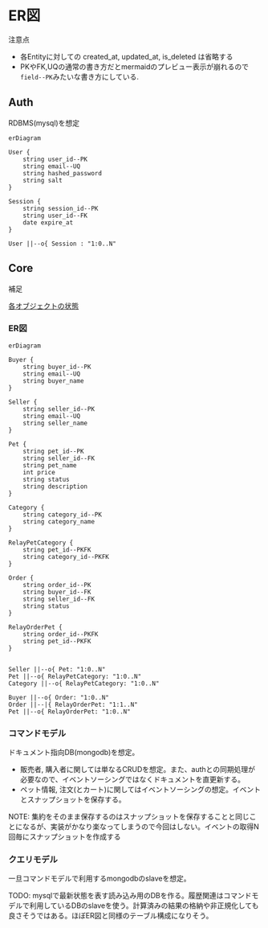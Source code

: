 # ER図

注意点
- 各Entityに対しての created_at, updated_at, is_deleted は省略する
- PKやFK,UQの通常の書き方だとmermaidのプレビュー表示が崩れるので`field--PK`みたいな書き方にしている.

## Auth

RDBMS(mysql)を想定

```mermaid
erDiagram

User {
    string user_id--PK
    string email--UQ
    string hashed_password
    string salt
}

Session {
    string session_id--PK
    string user_id--FK
    date expire_at
}

User ||--o{ Session : "1:0..N"

```

## Core

補足

[各オブジェクトの状態](/docs/usecase.md#各オブジェクトの状態)

### ER図

```mermaid
erDiagram

Buyer {
    string buyer_id--PK
    string email--UQ
    string buyer_name
}

Seller {
    string seller_id--PK
    string email--UQ
    string seller_name
}

Pet {
    string pet_id--PK
    string seller_id--FK
    string pet_name
    int price
    string status
    string description
}

Category {
    string category_id--PK
    string category_name
}

RelayPetCategory {
    string pet_id--PKFK
    string category_id--PKFK
}

Order {
    string order_id--PK
    string buyer_id--FK
    string seller_id--FK
    string status
}

RelayOrderPet {
    string order_id--PKFK
    string pet_id--PKFK
}


Seller ||--o{ Pet: "1:0..N"
Pet ||--o{ RelayPetCategory: "1:0..N"
Category ||--o{ RelayPetCategory: "1:0..N"

Buyer ||--o{ Order: "1:0..N"
Order ||--|{ RelayOrderPet: "1:1..N"
Pet ||--o{ RelayOrderPet: "1:0..N"

```

### コマンドモデル

ドキュメント指向DB(mongodb)を想定。

- 販売者, 購入者に関しては単なるCRUDを想定。また、authとの同期処理が必要なので、イベントソーシングではなくドキュメントを直更新する。
- ペット情報, 注文(とカート)に関してはイベントソーシングの想定。イベントとスナップショットを保存する。

NOTE: 集約をそのまま保存するのはスナップショットを保存することと同じことになるが、実装がかなり楽なってしまうので今回はしない。イベントの取得N回毎にスナップショットを作成する


### クエリモデル

一旦コマンドモデルで利用するmongodbのslaveを想定。

TODO: mysqlで最新状態を表す読み込み用のDBを作る。履歴関連はコマンドモデルで利用しているDBのslaveを使う。計算済みの結果の格納や非正規化しても良さそうではある。ほぼER図と同様のテーブル構成になりそう。
